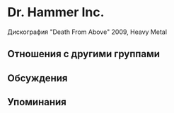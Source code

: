 # Dr. Hammer Inc.

Дискография
"Death From Above" 2009, Heavy Metal

## Отношения с другими группами


## Обсуждения


## Упоминания

